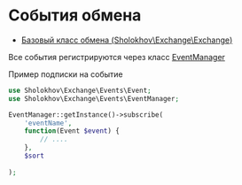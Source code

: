 # События обмена
- [Базовый класс обмена (Sholokhov\Exchange\Exchange)](https://github.com/sholokhov-daniil/exchange/blob/master/doc/02-events-exchange.md)

Все события регистрируются через класс [EventManager](https://github.com/sholokhov-daniil/exchange/blob/master/src/Events/EventManager.php)


Пример подписки на событие

````php
use Sholokhov\Exchange\Events\Event;
use Sholokhov\Exchange\Events\EventManager;

EventManager::getInstance()->subscribe(
    'eventName', 
    function(Event $event) {
        // ....
    },
    $sort
        
);
````
